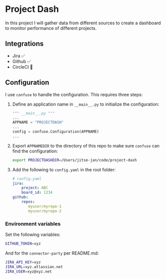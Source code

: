 # Project Dash
In this project I will gather data from different sources to create a dashboard to monitor performance of different projects.

## Integrations
- Jira :white_check_mark:
- Github :white_check_mark:
- CircleCI :calendar:

## Configuration
I use `confuse` to handle the configuration. This requires three steps:

1. Define an application name in `__main__.py` to initialize the configuration:
    ```python
    """ __main__.py """
    ...
    APPNAME = "PROJECTDASH"
    ...
    config = confuse.Configuration(APPNAME)
    ...
    ```
2. Export `APPNAMEDIR` to the directory of this repo to make sure `confuse` can find the configuration:
    ```bash
    export PROJECTDASHDIR=/Users/jitse-jan/code/project-dash
    ```
3. Add the following to `config.yaml` in the root folder:
    ```yaml
    # config.yaml
    jira:
        project: ABC
        board_id: 1234
    github:
        repos:
           myuser/myrepo-1
           myuser/myrepo-2
    ```

### Environment variables

Set the following variables:

```bash
GITHUB_TOKEN=xyz
```

And for the `connector-party` per README.md:

```bash
JIRA_API_KEY=xyz
JIRA_URL=xyz.atlassian.net
JIRA_USER=xyz@xyz.net
```